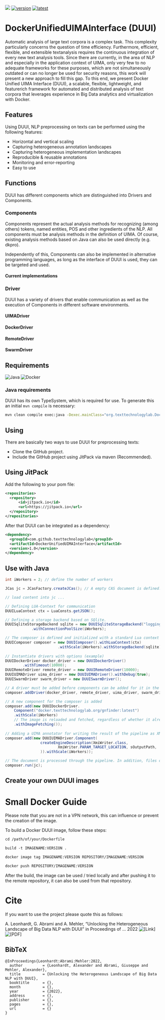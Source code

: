 [![](https://jitpack.io/v/texttechnologylab/DockerUnifiedUIMAInterface.svg)](https://jitpack.io/#texttechnologylab/DockerUnifiedUIMAInterface)
[![version](https://img.shields.io/github/license/texttechnologylab/DockerUnifiedUIMAInterface)]()
[![latest](https://img.shields.io/github/v/release/texttechnologylab/DockerUnifiedUIMAInterface)]()

# DockerUnifiedUIMAInterface (DUUI)
Automatic analysis of large text corpora is a complex task. This complexity particularly concerns the question of time efficiency. Furthermore, efficient, flexible, and extensible textanalysis requires the continuous integration of every new text analysis tools. Since there are currently, in the area of NLP and especially in the application context of UIMA, only very few to no adequate frameworks for these purposes, which are not simultaneously outdated or can no longer be used for security reasons, this work will present a new approach to fill this gap. To this end, we present Docker Unified UIMA Interface (DUUI), a scalable, flexible, lightweight, and featurerich framework for automated and distributed analysis of text corpora that leverages experience in Big Data analytics and virtualization with Docker.

## Features
Using DUUI, NLP preprocessing on texts can be performed using the following features:
* Horizontal and vertical scaling
* Capturing heterogeneous annotation landscapes
* Capturing heterogeneous implementation landscapes
* Reproducible & reusable annotations
* Monitoring and error-reporting
* Easy to use

## Functions
DUUI has different components which are distinguished into Drivers and Components. 

### Components
Components represent the actual analysis methods for recognizing (among others) tokens, named entities, POS and other ingredients of the NLP. All components must be analysis methods in the definition of UIMA. Of course, existing analysis methods based on Java can also be used directly (e.g. dkpro).

Independently of this, Components can also be implemented in alternative programming languages, as long as the interface of DUUI is used, they can be targeted and used. 

#### Current implementations

### Driver
DUUI has a variety of drivers that enable communication as well as the execution of Components in different software environments.

#### UIMADriver

#### DockerDriver

#### RemoteDriver

#### SwarmDriver


## Requirements
![Java](https://img.shields.io/badge/Java-11-blue)
![Docker](https://img.shields.io/badge/Docker-20.10-green)

### Java requirements
DUUI has its own TypeSystem, which is required for use. To generate this an initial ```mvn compile``` is necessary:

```bash
mvn clean compile exec:java -Dexec.mainClass="org.texttechnologylab.DockerUnifiedUIMAInterface.DUUIComposer"
```

## Using
There are basically two ways to use DUUI for preprocessing texts:
 * Clone the GitHub project.
 * Include the GitHub project using JitPack via maven (Recommended).

## Using JitPack
Add the following to your pom file:
```xml
<repositories>
  <repository>
      <id>jitpack.io</id>
      <url>https://jitpack.io</url>
  </repository>
</repositories>
```
After that DUUI can be integrated as a dependency:

```xml
<dependency>
  <groupId>com.github.texttechnologylab</groupId>
  <artifactId>DockerUnifiedUIMAInterface</artifactId>
  <version>1.0</version>
</dependency>
```

## Use with Java

```java
int iWorkers = 2; // define the number of workers

JCas jc = JCasFactory.createJCas(); // A empty CAS document is defined.

// load content into jc ...

// Defining LUA-Context for communication
DUUILuaContext ctx = LuaConsts.getJSON();

// Defining a storage backend based on SQlite.
DUUISqliteStorageBackend sqlite = new DUUISqliteStorageBackend("loggingSQlite.db")
            .withConnectionPoolSize(iWorkers);

// The composer is defined and initialized with a standard Lua context as well with a storage backend.
DUUIComposer composer = new DUUIComposer().withLuaContext(ctx)
                        .withScale(iWorkers).withStorageBackend(sqlite);
                
// Instantiate drivers with options (example)
DUUIDockerDriver docker_driver = new DUUIDockerDriver()
        .withTimeout(10000);
DUUIRemoteDriver remote_driver = new DUUIRemoteDriver(10000);
DUUIUIMADriver uima_driver = new DUUIUIMADriver().withDebug(true);
DUUISwarmDriver swarm_driver = new DUUISwarmDriver();

// A driver must be added before components can be added for it in the composer. After that the composer is able to use the individual drivers.
composer.addDriver(docker_driver, remote_driver, uima_driver, swarm_driver);

// A new component for the composer is added
composer.add(new DUUIDockerDriver.
    Component("docker.texttechnologylab.org/gnfinder:latest")
    .withScale(iWorkers)
    // The image is reloaded and fetched, regardless of whether it already exists locally (optional)
    .withImageFetching());
    
// Adding a UIMA annotator for writing the result of the pipeline as XMI files.
composer.add(new DUUIUIMADriver.Component(
                createEngineDescription(XmiWriter.class,
                        XmiWriter.PARAM_TARGET_LOCATION, sOutputPath,
                )).withScale(iWorkers));

// The document is processed through the pipeline. In addition, files of entire repositories can be processed.
composer.run(jc);
```

## Create your own DUUI images

# Small Docker Guide

Please note that you are not in a VPN network, this can influence or prevent the creation of the image.

To build a Docker DUUI image, follow these steps:

```xml
cd /path/of/your/Dockerfile

build -t IMAGENAME:VERSION .

docker image tag IMAGENAME:VERSION REPOSITORY/IMAGENAME:VERSION

docker push REPOSITORY/IMAGENAME:VERSION
```
After the build, the image can be used / tried locally and after pushing it to the remote repository, it can also be used from that repository.


# Cite
If you want to use the project please quote this as follows:

A. Leonhardt, G. Abrami and A. Mehler, “Unlocking the Heterogeneous Landscape of Big Data NLP with DUUI” in Proceedings of ... 2022 ![[Link]]() ![[PDF]]()

## BibTeX
```
@InProceedings{Leonhardt:Abrami:Mehler:2022,
  author         = {Leonhardt, Alexander and Abrami, Giuseppe and Mehler, Alexander},
  title          = {Unlocking the Heterogeneous Landscape of Big Data NLP with DUUI},
  booktitle      = {},
  month          = {},
  year           = {2022},
  address        = {},
  publisher      = {},
  pages          = {},
  url            = {}
}
```
